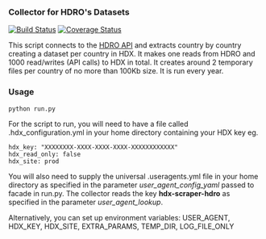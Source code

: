 ### Collector for HDRO's Datasets
[![Build Status](https://github.com/OCHA-DAP/hdx-scraper-hdro/workflows/build/badge.svg)](https://github.com/OCHA-DAP/hdx-scraper-hdro/actions?query=workflow%3Abuild) [![Coverage Status](https://coveralls.io/repos/github/OCHA-DAP/hdx-scraper-hdro/badge.svg?branch=main&ts=1)](https://coveralls.io/github/OCHA-DAP/hdx-scraper-hdro?branch=main)

This script connects to the [HDRO API](http://hdr.undp.org/en/content/human-development-report-office-statistical-data-api) and extracts country by country creating a dataset per country in HDX. It makes one reads from HDRO and 1000 read/writes (API calls) to HDX in total. It creates around 2 temporary files per country of no more than 100Kb size. It is run every year. 


### Usage

    python run.py

For the script to run, you will need to have a file called .hdx_configuration.yml in your home directory containing your HDX key eg.

    hdx_key: "XXXXXXXX-XXXX-XXXX-XXXX-XXXXXXXXXXXX"
    hdx_read_only: false
    hdx_site: prod
    
 You will also need to supply the universal .useragents.yml file in your home directory as specified in the parameter *user_agent_config_yaml* passed to facade in run.py. The collector reads the key **hdx-scraper-hdro** as specified in the parameter *user_agent_lookup*.
 
 Alternatively, you can set up environment variables: USER_AGENT, HDX_KEY, HDX_SITE, EXTRA_PARAMS, TEMP_DIR, LOG_FILE_ONLY 
